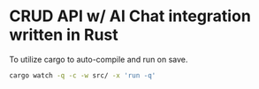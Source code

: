 # CRUD API w/ AI Chat integration written in Rust 

To utilize cargo to auto-compile and run on save.

```bash
cargo watch -q -c -w src/ -x 'run -q'
```